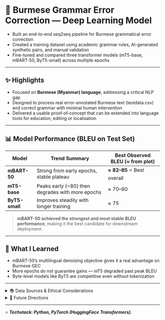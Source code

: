 # 📝 Burmese Grammar Error Correction — Deep Learning Model

- Built an end-to-end seq2seq pipeline for Burmese grammatical error correction
- Created a training dataset using academic grammar rules, AI-generated synthetic pairs, and manual validation
- Fine-tuned and compared three transformer models (mT5-base, mBART-50, ByT5-small) across multiple epochs

---

## ✨ Highlights
- Focused on **Burmese (Myanmar) language**, addressing a critical NLP gap  
- Designed to process real error-annotated Burmese text (testdata.csv) and correct grammar with minimal human intervention  
- Delivered a usable proof‐of‐concept that can be extended into language tools for education, editing or localisation  

---
## 📊 Model Performance (BLEU on Test Set)

| Model          | Trend Summary                             | Best Observed BLEU (≈ from plot) |
|----------------|--------------------------------------------|----------------------------------|
| **mBART-50**   | Strong from early epochs, stable plateau   | **≈ 82–85** ⭐ Best overall |
| **mT5-base**   | Peaks early (~80) then degrades with more epochs | ≈ 70–80 |
| **ByT5-small** | Improves steadily with longer training     | ≈ 75 |

> **mBART-50 achieved the strongest and most stable BLEU performance**, making it the best candidate for downstream deployment.

---
## 🧠 What I Learned
- mBART-50’s multilingual denoising objective gives it a real advantage on Burmese GEC
- More epochs do not guarantee gains — mT5 degraded past peak BLEU
- Byte-level models like ByT5 are competitive even without tokenization
---
<details>
<summary>📚 Data Sources & Ethical Considerations</summary>

- **Data:** Includes Burmese error-annotated sentences (input) and corrected ground-truth (output).  
- **Languages & Biases:** The model is trained on specific text sources; performance may vary on other domains.  
- **Usage Warning:** This is a research prototype and **not** suited for high-stakes or fully autonomous editing systems without further validation.

</details>

<details>
<summary>🚀 Future Directions</summary>

- Deploy a **simple web UI** or editing plugin for Burmese grammar correction  
- Experiment with **multilingual training** (Burmese + related languages)  
- Add **explainability** (highlight corrected spans) to support human reviewers  
- Develop a **light-weight mobile model** for on-device correction  

</details>

---

⭐ ***Techstack: Python, PyTorch (HuggingFace Transformers).***
